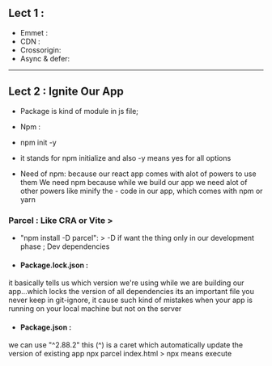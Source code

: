 ## Lect 1 :

- Emmet :
- CDN :
 - Crossorigin:
- Async & defer:

------

## Lect 2 : Ignite Our App
- Package is kind of module in js file;

- Npm : 
- npm init -y
- it stands for npm initialize and also -y means yes for all options
- Need of npm: because our react app comes with alot of powers to use them We need npm because while we build our app we need alot of other powers like minify the - code in our app, which comes with npm or yarn 

### Parcel : Like CRA or Vite > 
- "npm install -D parcel": > -D if want the thing only in our development phase ; Dev dependencies

- #### Package.lock.json : 
it basically tells us which version we're using while we are building our app...which locks the version of all dependencies
its an important file you never keep in git-ignore, it cause such kind of mistakes when your app is running on your local machine but not on the server 


- #### Package.json : 
we can use "^2.88.2" this (^) is a caret which automatically update the version of existing app
npx parcel index.html > npx means execute
